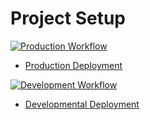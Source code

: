 # Project Setup

[![Production Workflow](https://github.com/ksl29/IS219_FinalProject/actions/workflows/prod.yml/badge.svg)](https://github.com/ksl29/IS219_FinalProject/actions/workflows/prod.yml)

* [Production Deployment](https://ksl29-final-prod.herokuapp.com/)

[![Development Workflow](https://github.com/ksl29/IS219_FinalProject/actions/workflows/dev.yml/badge.svg)](https://github.com/ksl29/IS219_FinalProject/actions/workflows/dev.yml)

* [Developmental Deployment](https://ksl29-final-dev.herokuapp.com/)


